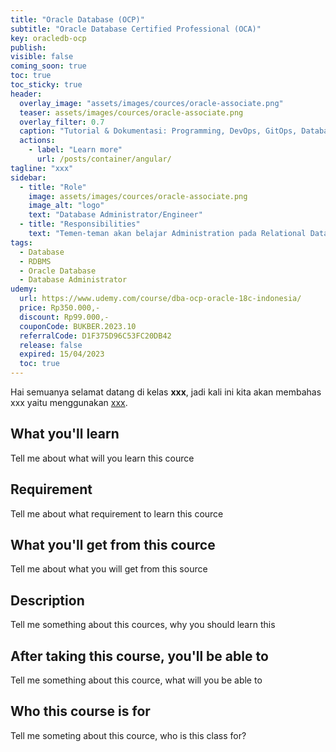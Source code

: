 ```yaml
---
title: "Oracle Database (OCP)"
subtitle: "Oracle Database Certified Professional (OCA)"
key: oracledb-ocp
publish: 
visible: false
coming_soon: true
toc: true
toc_sticky: true
header:
  overlay_image: "assets/images/cources/oracle-associate.png"
  teaser: assets/images/cources/oracle-associate.png
  overlay_filter: 0.7
  caption: "Tutorial & Dokumentasi: Programming, DevOps, GitOps, Database, & Servers"
  actions:
    - label: "Learn more"
      url: /posts/container/angular/
tagline: "xxx"
sidebar:
  - title: "Role"
    image: assets/images/cources/oracle-associate.png
    image_alt: "logo"
    text: "Database Administrator/Engineer"
  - title: "Responsibilities"
    text: "Temen-teman akan belajar Administration pada Relational Database Management System (RDBMS) dengan Oracle Database / RAC."
tags:
  - Database
  - RDBMS
  - Oracle Database
  - Database Administrator
udemy: 
  url: https://www.udemy.com/course/dba-ocp-oracle-18c-indonesia/
  price: Rp350.000,-
  discount: Rp99.000,-
  couponCode: BUKBER.2023.10
  referralCode: D1F375D96C53FC20DB42
  release: false
  expired: 15/04/2023
  toc: true
---
```


Hai semuanya selamat datang di kelas **xxx**, jadi kali ini kita akan membahas xxx yaitu menggunakan [xxx](link). 

<!--more-->

## What you'll learn

Tell me about what will you learn this cource

## Requirement

Tell me about what requirement to learn this cource

## What you'll get from this cource

Tell me about what you will get from this source

## Description

Tell me something about this cources, why you should learn this

## After taking this course, you'll be able to

Tell me something about this cource, what will you be able to

## Who this course is for

Tell me someting about this cource, who is this class for?